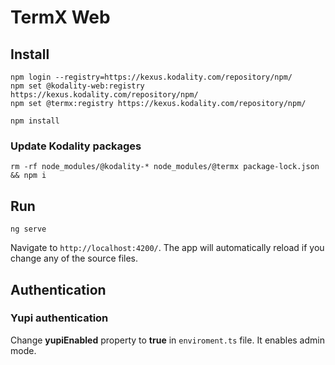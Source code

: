 # TermX Web

## Install

```shell
npm login --registry=https://kexus.kodality.com/repository/npm/
npm set @kodality-web:registry https://kexus.kodality.com/repository/npm/
npm set @termx:registry https://kexus.kodality.com/repository/npm/

npm install
```

### Update Kodality packages

```shell
rm -rf node_modules/@kodality-* node_modules/@termx package-lock.json && npm i
```

## Run
```shell
ng serve
```
Navigate to `http://localhost:4200/`. The app will automatically reload if you change any of the source files.

## Authentication

### Yupi authentication

Change **yupiEnabled** property to **true** in `enviroment.ts` file. It enables admin mode. 
